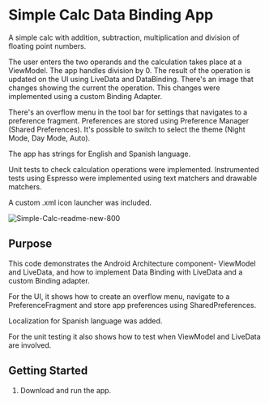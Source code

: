 Simple Calc Data Binding App
===================================

A simple calc with addition, subtraction, multiplication and division of floating point numbers.

The user enters the two operands and the calculation takes place at a ViewModel.
The app handles division by 0. 
The result of the operation is updated on the UI using LiveData and DataBinding.
There's an image that changes showing the current the operation. This changes were implemented using a custom Binding Adapter.

There's an overflow menu in the tool bar for settings that navigates to a preference fragment.
Preferences are stored using Preference Manager (Shared Preferences).
It's possible to switch to select the theme (Night Mode, Day Mode, Auto).

The app has strings for English and Spanish language.

Unit tests to check calculation operations were implemented.
Instrumented tests using Espresso were implemented using text matchers and drawable matchers. 

A custom .xml icon launcher was included.

![Simple-Calc-readme-new-800](https://user-images.githubusercontent.com/96868937/180648235-37febd29-94ec-433d-9529-eb22e3d2043d.jpg)

Purpose
--------------

This code demonstrates the Android Architecture component- ViewModel and LiveData, and how to implement Data Binding with LiveData and a custom Binding adapter.

For the UI, it shows how to create an overflow menu, navigate to a PreferenceFragment and store app preferences using SharedPreferences.

Localization for Spanish language was added.

For the unit testing it also shows how to test when ViewModel and LiveData are involved.

Getting Started
---------------

1. Download and run the app.
